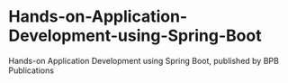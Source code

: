 # Hands-on-Application-Development-using-Spring-Boot
Hands-on Application Development using Spring Boot, published by BPB Publications

